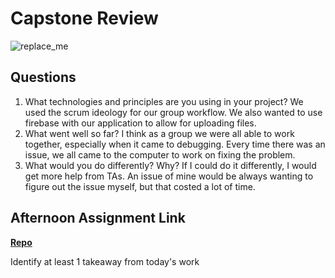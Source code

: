 # Capstone Review

![replace_me](https://codeworks.blob.core.windows.net/public/assets/img/illustrations/placeholder.svg)

## Questions

1. What technologies and principles are you using in your project?
  We used the scrum ideology for our group workflow. We also wanted to use firebase with our application to allow for uploading files.
2. What went well so far?
  I think as a group we were all able to work together, especially when it came to debugging. Every time there was an issue, we all came to the computer to work on fixing the problem.
3. What would you do differently? Why?
  If I could do it differently, I would get more help from TAs. An issue of mine would be always wanting to figure out the issue myself, but that costed a lot of time.
## Afternoon Assignment Link

**[Repo](https://github.com/maxbennett0/harmony)**

Identify at least 1 takeaway from today's work
